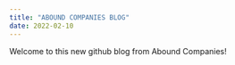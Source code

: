 ```yaml
---
title: "ABOUND COMPANIES BLOG"
date: 2022-02-10
---
```

Welcome to this new github blog from Abound Companies!
